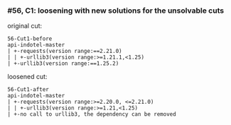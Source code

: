 ### #56, C1: loosening with new solutions for the unsolvable cuts
original cut:

```
56-Cut1-before
api-indotel-master
| +-requests(version range:==2.21.0)
| | +-urllib3(version range:>=1.21.1,<1.25)
| +-urllib3(version range:==1.25.2)
```




loosened cut:
```
56-Cut1-after
api-indotel-master
| +-requests(version range:>=2.20.0, <=2.21.0)
| | +-urllib3(version range:>=1.21,<1.25)
| +-no call to urllib3, the dependency can be removed
```




